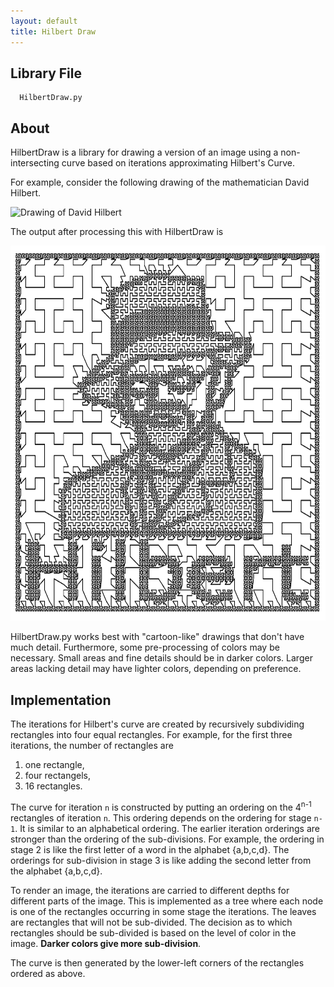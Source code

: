 ```yaml
---
layout: default
title: Hilbert Draw
---
```


## Library File

      HilbertDraw.py

## About

HilbertDraw is a library for drawing a version of an image using a
non-intersecting curve based on iterations approximating Hilbert's
Curve.

For example, consider the following drawing of the mathematician David
Hilbert.

![Drawing of David
 Hilbert](https://github.com/MatthewMcGonagle/HilbertDraw/raw/master/hilbertcartoon.png)

The output after processing this with HilbertDraw is

<img src = "https://github.com/MatthewMcGonagle/HilbertDraw/raw/master/Outputbw.png" 
     alt = "HilbertDraw.py processing of Hilbert"
     style = "width:600px;height:600px">

HilbertDraw.py works best with "cartoon-like" drawings that don't have
much detail. Furthermore, some pre-processing of colors may be
necessary. Small areas and fine details should be in darker
colors. Larger areas lacking detail may have lighter colors, depending
on preference.

## Implementation

The iterations for Hilbert's curve are created by recursively
subdividing rectangles into four equal rectangles. For example, for the
first three iterations, the number of rectangles are

1. one rectangle,
2. four rectangels,
3. 16 rectangles.

The curve for iteration `n` is constructed by putting an ordering on
the 4<sup>n-1</sup> rectangles of iteration `n`. This ordering depends on the
ordering for stage `n-1`. It is similar to an alphabetical
ordering. The earlier iteration orderings are stronger than the
ordering of the sub-divisions. For example, the ordering in stage 2 is
like the first letter of a word in the alphabet {a,b,c,d}. The
orderings for sub-division in stage 3 is like adding the second letter
from the alphabet {a,b,c,d}.

To render an image, the iterations are carried to different depths for
different parts of the image. This is implemented as a tree where each
node is one of the rectangles occurring in some stage the
iterations. The leaves are rectangles that will not be
sub-divided. The decision as to which rectangles should be sub-divided
is based on the level of color in the image. **Darker colors give more
sub-division**.

The curve is then generated by the lower-left corners of the
rectangles ordered as above.
